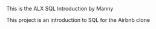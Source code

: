 This is the ALX SQL Introduction by Manny

This project is an introduction to SQL for the Airbnb clone  
